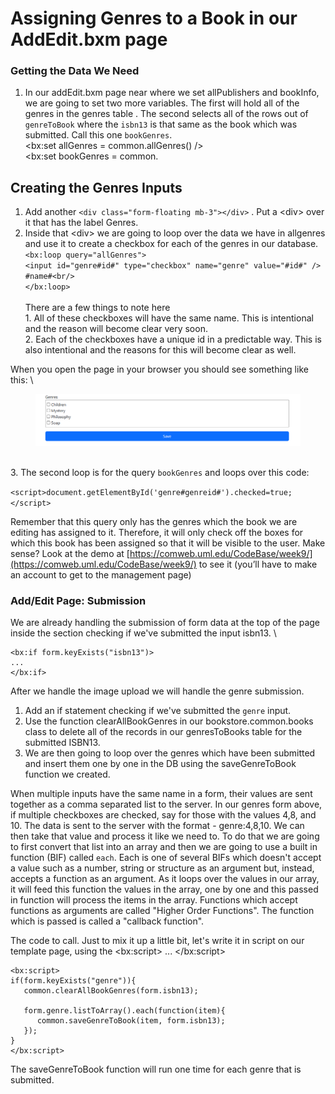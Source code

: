 # Assigning Genres to a Book in our AddEdit.bxm page

### Getting the Data We Need

1. In our addEdit.bxm page near where we set allPublishers and bookInfo,  we are going to set two more variables. The first will hold all of the genres in the genres table . The second selects all of the rows out of `genreToBook` where the `isbn13` is that same as the book which was submitted. Call this one `bookGenres`.  \
   \<bx:set allGenres = common.allGenres() />\
   \<bx:set bookGenres = common.

## Creating the Genres Inputs

1. Add another `<div class="form-floating mb-3"></div>` . Put a \<div> over it that has the label Genres.
2. Inside that \<div> we are going to loop over the data we have in allgenres and use it to create a checkbox for each of the genres in our database.\
   `<bx:loop query="allGenres">`\
   &#x20;    `<input id="genre#id#" type="checkbox" name="genre" value="#id#" /> #name#<br/>`\
   `</bx:loop>` \
   \
   There are a few things to note here\
   1\. All of these checkboxes will have the same name. This is intentional and the reason will become clear very soon. \
   2\. Each of the checkboxes have a unique id in a predictable way. This is also intentional and the reasons for this will become clear as well. &#x20;

&#x20;When you open the page in your browser you should see something like this: \


<figure><img src="../../.gitbook/assets/image (23).png" alt=""><figcaption></figcaption></figure>

\
3\. The second loop is for the query `bookGenres` and loops over this code:

`<script>document.getElementById('genre#genreid#').checked=true;</script>`

Remember that this query only has the genres which the book we are editing has assigned to it. Therefore, it will only check off the boxes for which this book has been assigned so that it will be visible to the user. Make sense? Look at the demo at [https://comweb.uml.edu/CodeBase/week9/](https://comweb.uml.edu/CodeBase/week9/) to see it (you’ll have to make an account to get to the management page)

### Add/Edit Page: Submission

We are already handling the submission of form data at the top of the page inside the section checking if we've submitted the input isbn13. \


```boxlang
<bx:if form.keyExists("isbn13")>
...
</bx:if>
```

After we handle the image upload we will handle the genre submission.&#x20;

1. Add an if statement checking if we've submitted the `genre` input.&#x20;
2. Use the function clearAllBookGenres in our bookstore.common.books class to delete all of the records in our genresToBooks table for the submitted ISBN13.&#x20;
3. We are then going to loop over the genres which have been submitted and insert them one by one in the DB using the saveGenreToBook function we created.&#x20;



When multiple inputs have the same name in a form, their values are sent together as a comma separated list to the server. In our genres form above, if multiple checkboxes are checked, say for those with the values 4,8, and 10. The data is sent to the server with the format -  genre:4,8,10. We can then take that value and process it like we need to. To do that we are going to first convert that list into an array and then we are going to use a built in function (BIF) called `each`.  Each is one of several BIFs which doesn't accept a value such as a number, string or structure as an argument but, instead, accepts a function as an argument. As it loops over the values in our array, it will feed this function the values in the array, one by one and this passed in function will process the items in the array. Functions which accept functions as arguments are called "Higher Order Functions". The function which is passed is called a "callback function".

The code to call. Just to mix it up a little bit, let's write it in script on our template page, using the \<bx:script> ... \</bx:script>

```
<bx:script>
if(form.keyExists("genre")){
   common.clearAllBookGenres(form.isbn13);

   form.genre.listToArray().each(function(item){
      common.saveGenreToBook(item, form.isbn13);
   });
}
</bx:script>
```

The saveGenreToBook function will run one time for each genre that is submitted.&#x20;
